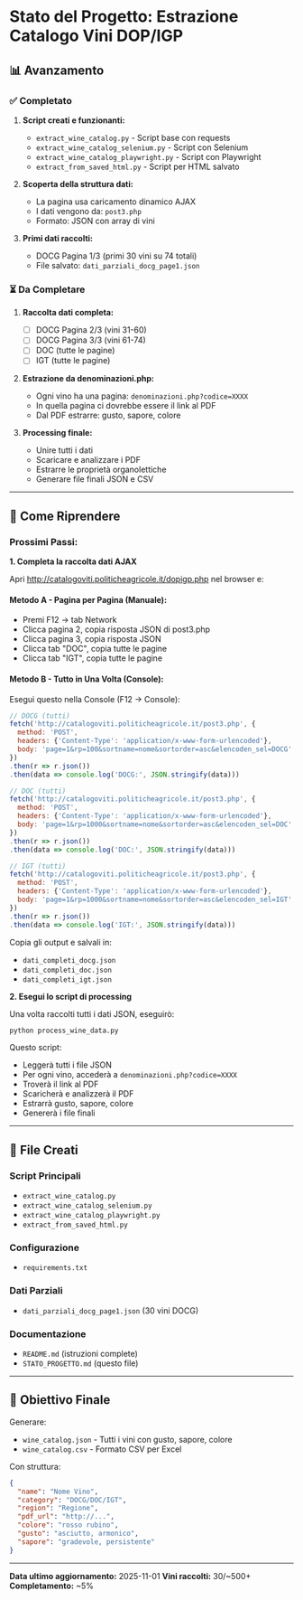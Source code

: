 # Stato del Progetto: Estrazione Catalogo Vini DOP/IGP

## 📊 Avanzamento

### ✅ Completato
1. **Script creati e funzionanti:**
   - `extract_wine_catalog.py` - Script base con requests
   - `extract_wine_catalog_selenium.py` - Script con Selenium
   - `extract_wine_catalog_playwright.py` - Script con Playwright
   - `extract_from_saved_html.py` - Script per HTML salvato

2. **Scoperta della struttura dati:**
   - La pagina usa caricamento dinamico AJAX
   - I dati vengono da: `post3.php`
   - Formato: JSON con array di vini

3. **Primi dati raccolti:**
   - DOCG Pagina 1/3 (primi 30 vini su 74 totali)
   - File salvato: `dati_parziali_docg_page1.json`

### ⏳ Da Completare

1. **Raccolta dati completa:**
   - [ ] DOCG Pagina 2/3 (vini 31-60)
   - [ ] DOCG Pagina 3/3 (vini 61-74)
   - [ ] DOC (tutte le pagine)
   - [ ] IGT (tutte le pagine)

2. **Estrazione da denominazioni.php:**
   - Ogni vino ha una pagina: `denominazioni.php?codice=XXXX`
   - In quella pagina ci dovrebbe essere il link al PDF
   - Dal PDF estrarre: gusto, sapore, colore

3. **Processing finale:**
   - Unire tutti i dati
   - Scaricare e analizzare i PDF
   - Estrarre le proprietà organolettiche
   - Generare file finali JSON e CSV

---

## 🔄 Come Riprendere

### Prossimi Passi:

**1. Completa la raccolta dati AJAX**

Apri http://catalogoviti.politicheagricole.it/dopigp.php nel browser e:

#### Metodo A - Pagina per Pagina (Manuale):
- Premi F12 → tab Network
- Clicca pagina 2, copia risposta JSON di post3.php
- Clicca pagina 3, copia risposta JSON
- Clicca tab "DOC", copia tutte le pagine
- Clicca tab "IGT", copia tutte le pagine

#### Metodo B - Tutto in Una Volta (Console):
Esegui questo nella Console (F12 → Console):

```javascript
// DOCG (tutti)
fetch('http://catalogoviti.politicheagricole.it/post3.php', {
  method: 'POST',
  headers: {'Content-Type': 'application/x-www-form-urlencoded'},
  body: 'page=1&rp=100&sortname=nome&sortorder=asc&elencoden_sel=DOCG'
})
.then(r => r.json())
.then(data => console.log('DOCG:', JSON.stringify(data)))

// DOC (tutti)
fetch('http://catalogoviti.politicheagricole.it/post3.php', {
  method: 'POST',
  headers: {'Content-Type': 'application/x-www-form-urlencoded'},
  body: 'page=1&rp=1000&sortname=nome&sortorder=asc&elencoden_sel=DOC'
})
.then(r => r.json())
.then(data => console.log('DOC:', JSON.stringify(data)))

// IGT (tutti)
fetch('http://catalogoviti.politicheagricole.it/post3.php', {
  method: 'POST',
  headers: {'Content-Type': 'application/x-www-form-urlencoded'},
  body: 'page=1&rp=1000&sortname=nome&sortorder=asc&elencoden_sel=IGT'
})
.then(r => r.json())
.then(data => console.log('IGT:', JSON.stringify(data)))
```

Copia gli output e salvali in:
- `dati_completi_docg.json`
- `dati_completi_doc.json`
- `dati_completi_igt.json`

**2. Esegui lo script di processing**

Una volta raccolti tutti i dati JSON, eseguirò:
```bash
python process_wine_data.py
```

Questo script:
- Leggerà tutti i file JSON
- Per ogni vino, accederà a `denominazioni.php?codice=XXXX`
- Troverà il link al PDF
- Scaricherà e analizzerà il PDF
- Estrarrà gusto, sapore, colore
- Genererà i file finali

---

## 📁 File Creati

### Script Principali
- `extract_wine_catalog.py`
- `extract_wine_catalog_selenium.py`
- `extract_wine_catalog_playwright.py`
- `extract_from_saved_html.py`

### Configurazione
- `requirements.txt`

### Dati Parziali
- `dati_parziali_docg_page1.json` (30 vini DOCG)

### Documentazione
- `README.md` (istruzioni complete)
- `STATO_PROGETTO.md` (questo file)

---

## 🎯 Obiettivo Finale

Generare:
- `wine_catalog.json` - Tutti i vini con gusto, sapore, colore
- `wine_catalog.csv` - Formato CSV per Excel

Con struttura:
```json
{
  "name": "Nome Vino",
  "category": "DOCG/DOC/IGT",
  "region": "Regione",
  "pdf_url": "http://...",
  "colore": "rosso rubino",
  "gusto": "asciutto, armonico",
  "sapore": "gradevole, persistente"
}
```

---

**Data ultimo aggiornamento:** 2025-11-01
**Vini raccolti:** 30/~500+
**Completamento:** ~5%
